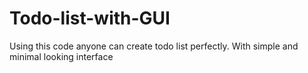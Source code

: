 # Todo-list-with-GUI
Using this code anyone can create todo list perfectly. With simple and minimal looking interface

